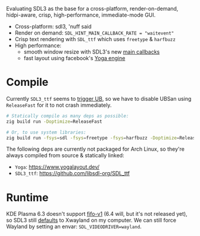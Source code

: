 Evaluating SDL3 as the base for a cross-platform, render-on-demand, hidpi-aware,
crisp, high-performance, immediate-mode GUI.

- Cross-platform: sdl3, 'nuff said
- Render on demand: `SDL_HINT_MAIN_CALLBACK_RATE = "waitevent"`
- Crisp text rendering with `SDL_ttf` which uses `freetype` & `harfbuzz`
- High performance:
    + smooth window resize with SDL3's new [main callbacks][1]
    + fast layout using facebook's [Yoga engine][2]

# Compile

Currently `SDL3_ttf` seems to [trigger UB][5], so we have to disable UBSan using
`ReleaseFast` for it to not crash immediately.

```sh
# Statically compile as many deps as possible:
zig build run -Doptimize=ReleaseFast

# Or, to use system libraries:
zig build run -fsys=sdl -fsys=freetype -fsys=harfbuzz -Doptimize=ReleaseFast
```

The following deps are currently not packaged for Arch Linux, so they're always
compiled from source & statically linked:

- `Yoga`: <https://www.yogalayout.dev/>
- `SDL3_ttf`: <https://github.com/libsdl-org/SDL_ttf>

# Runtime

KDE Plasma 6.3 doesn't support [fifo-v1][3] (6.4 will, but it's not released
yet), so SDL3 still [defaults][4] to Xwayland on my computer.
We can still force Wayland by setting an envar: `SDL_VIDEODRIVER=wayland`.

[1]: https://wiki.libsdl.org/SDL3/README/main-functions
[2]: https://www.yogalayout.dev/
[3]: https://invent.kde.org/plasma/kwin/-/merge_requests/6474
[4]: https://github.com/libsdl-org/SDL/pull/9345#issuecomment-2023413737
[5]: https://github.com/libsdl-org/SDL_ttf/issues/537
